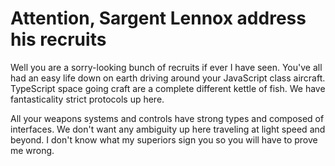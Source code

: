 # Attention, Sargent Lennox address his recruits

 Well you are a sorry-looking bunch of recruits if ever I have seen. You've all had an easy life down on earth driving around your JavaScript class aircraft. TypeScript space going craft are a complete different kettle of fish. We have fantasticality strict protocols up here.

All your weapons systems and controls have strong types and composed of interfaces. We don't want any ambiguity up here traveling at light speed and beyond. I don't know what my superiors sign you so you will have to prove me wrong.   